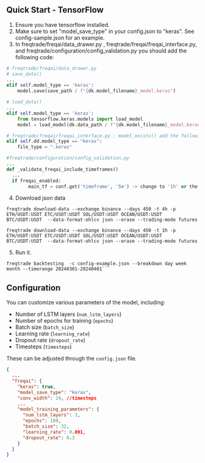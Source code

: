 ## Quick Start - TensorFlow

1. Ensure you have tensorflow installed.
2. Make sure to set "model_save_type" in your config.json to "keras". See config-sample.json for an example.
3. In freqtrade/freqai/data_drawer.py , freqtrade/freqai/freqai_interface.py, and freqtrade/configuration/config_validation.py you should add the following code:
```python
# freqtrade/freqai/data_drawer.py
# save_data()
...
elif self.model_type == 'keras':
    model.save(save_path / f"{dk.model_filename}_model.keras")

# load_data()
...
elif self.model_type == 'keras':
    from tensorflow.keras.models import load_model
    model = load_model(dk.data_path / f"{dk.model_filename}_model.keras")

# freqtrade/freqai/freqai_interface.py : model_exists() add the following:
elif self.dd.model_type == "keras":
    file_type = ".keras"

#freqtrade/configuration/config_validation.py
...
def _validate_freqai_include_timeframes()
  ...
  if freqai_enabled:
        main_tf = conf.get('timeframe', '5m') -> change to '1h' or the min timeframe of your choosing
```
4. Download json data
```
freqtrade download-data --exchange binance --days 450 -t 4h -p ETH/USDT:USDT ETC/USDT:USDT SOL/USDT:USDT OCEAN/USDT:USDT  BTC/USDT:USDT  --data-format-ohlcv json --erase --trading-mode futures

freqtrade download-data --exchange binance --days 450 -t 1h -p ETH/USDT:USDT ETC/USDT:USDT SOL/USDT:USDT OCEAN/USDT:USDT  BTC/USDT:USDT  --data-format-ohlcv json --erase --trading-mode futures
```
5. Run it.
```shell
freqtrade backtesting  -c config-example.json --breakdown day week month --timerange 20240301-20240401```
```
## Configuration

You can customize various parameters of the model, including:

- Number of LSTM layers (`num_lstm_layers`)
- Number of epochs for training (`epochs`)
- Batch size (`batch_size`)
- Learning rate (`learning_rate`)
- Dropout rate (`dropout_rate`)
- Timesteps (`timesteps`)

These can be adjusted through the `config.json` file.

```json
{
  ...
  "freqai": {
    "keras": true,
    "model_save_type": "keras",
    "conv_width": 24, //timesteps
    ...
    "model_training_parameters": {
      "num_lstm_layers": 3,
      "epochs": 100,
      "batch_size": 32,
      "learning_rate": 0.001,
      "dropout_rate": 0.3
    }
  }
}
```